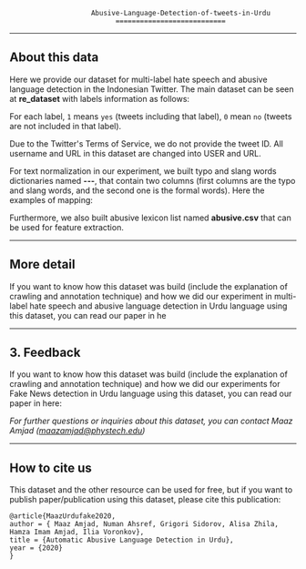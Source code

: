                         Abusive-Language-Detection-of-tweets-in-Urdu
                              ===========================
---

## About this data
Here we provide our dataset for multi-label hate speech and abusive language detection in the Indonesian Twitter. The main dataset can be seen at **re_dataset** with labels information as follows:

For each label, `1` means `yes` (tweets including that label), `0` mean `no` (tweets are not included in that label). 

Due to the Twitter's Terms of Service, we do not provide the tweet ID. All username and URL in this dataset are changed into USER and URL. 

For text normalization in our experiment, we built typo and slang words dictionaries named **---**, that contain two columns (first columns are the typo and slang words, and the second one is the formal words). Here the examples of mapping:


Furthermore, we also built abusive lexicon list named **abusive.csv** that can be used for feature extraction.

---

## More detail
If you want to know how this dataset was build (include the explanation of crawling and annotation technique) and how we did our experiment in multi-label hate speech and abusive language detection in Urdu language using this dataset, you can read our paper in he

---

## 3. Feedback
If you want to know how this dataset was build (include the explanation of crawling and annotation technique) and how we did our experiments for Fake News detection in Urdu language using this dataset, you can read our paper in here:

*For further questions or inquiries about this dataset, you can contact Maaz Amjad (maazamjad@phystech.edu)* 

---


## How to cite us
This dataset and the other resource can be used for free, but if you want to publish paper/publication using this dataset, please cite this publication:
```
@article{MaazUrdufake2020,
author = { Maaz Amjad, Numan Ahsref, Grigori Sidorov, Alisa Zhila, Hamza Imam Amjad, Ilia Voronkov},
title = {Automatic Abusive Language Detection in Urdu},
year = {2020}
}
```
